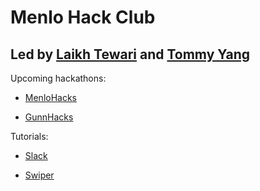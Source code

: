# Menlo Hack Club
## Led by [Laikh Tewari](https://www.github.com/laikhtewari) and [Tommy Yang](https://github.com/tommyy96)


Upcoming hackathons:

* [MenloHacks](http://www.menlohacks.com)

* [GunnHacks](http://www.gunnhacks.com)

Tutorials:

* [Slack](https://github.com/hackclub/hackclub/blob/master/SLACK.md)

* [Swiper](https://github.com/hackclub/hackclub/tree/master/workshops/swiper)
